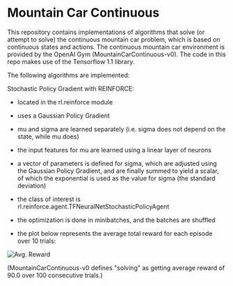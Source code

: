 Mountain Car Continuous
=======================

This repository contains implementations of algorithms that solve (or attempt to solve) the continuous mountain car
problem, which is based on continuous states and actions. The continuous mountain car environment is provided by the 
OpenAI Gym (MountainCarContinuous-v0). The code in this repo makes use of the Tensorflow 1.1 library.

The following algorithms are implemented:
 
Stochastic Policy Gradient with REINFORCE:
- located in the rl.reinforce module
- uses a Gaussian Policy Gradient
- mu and sigma are learned separately (i.e. sigma does not depend on the state, while mu does)
- the input features for mu are learned using a linear layer of neurons
- a vector of parameters is defined for sigma, which are adjusted using the Gaussian Policy Gradient, and are finally 
summed to yield a scalar, of which the exponential is used as the value for sigma (the standard deviation) 
- the class of interest is rl.reinforce.agent.TFNeuralNetStochasticPolicyAgent
- the optimization is done in minibatches, and the batches are shuffled

- the plot below represents the average total reward for each episode over 10 trials:

![Avg. Reward](https://raw.githubusercontent.com/lantunes/mountain-car-continuous/master/util/gaussian-policy-gradient-10-runs.png)

(MountainCarContinuous-v0 defines "solving" as getting average reward of 90.0 over 100 consecutive trials.) <!-- .element style="max-width:50%" -->